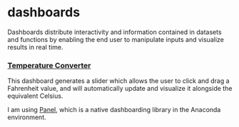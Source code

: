 # dashboards

Dashboards distribute interactivity and information contained in datasets and functions by enabling the end user to manipulate inputs and visualize results in real time. 

### [Temperature Converter](https://github.com/nwoodr94/dashboards/blob/master/temperature-dashboard.ipynb)
This dashboard generates a slider which allows the user to click and drag a Fahrenheit value, and will automatically update and visualize it alongside the equivalent Celsius.

I am using [Panel](https://panel.pyviz.org/index.html), which is a native dashboarding library in the Anaconda environment.
